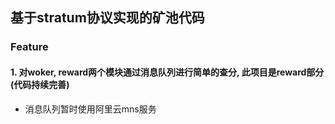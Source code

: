 ## 基于stratum协议实现的矿池代码

### Feature
#### 1. 对woker, reward两个模块通过消息队列进行简单的查分, 此项目是reward部分(代码持续完善)
- 消息队列暂时使用阿里云mns服务
